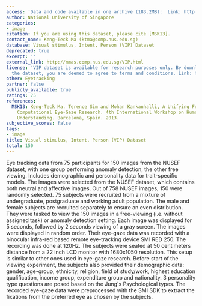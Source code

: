 ```yaml
---
access: 'Data and code available in one archive (183.2MB):  Link: http://mmas.comp.nus.edu.sg/VIP_files/VIP_Dataset.zip'
author: National University of Singapore
categories:
- image
citation: If you are using this dataset, please cite [MSK13].
contact_name: Keng-Teck Ma (ktma@comp.nus.edu.sg)
database: Visual stimulus, Intent, Person (VIP) Dataset
deprecated: true
excerpt: ''
external_link: http://mmas.comp.nus.edu.sg/VIP.html
license: 'VIP dataset is available for research purposes only. By downloading or using
  the dataset, you are deemed to agree to terms and conditions. Link: http://mmas.comp.nus.edu.sg/VIP_files/terms.html'
other: Eyetracking
partner: false
publicly_available: true
ratings: 75
references:
  MSK13: Keng-Teck Ma. Terence Sim and Mohan Kankanhalli, A Unifying Framework for
    Computational Eye-Gaze Research. 4th International Workshop on Human Behavior
    Understanding. Barcelona, Spain. 2013.
subjective_scores: false
tags:
- image
title: Visual stimulus, Intent, Person (VIP) Dataset
total: 150
---
```


Eye tracking data from 75 participants for 150 images from the NUSEF dataset, with one group performing anomaly detection, the other free viewing. Includes demographic and personality data for trait-specific models. The images were selected from the NUSEF dataset, which contains both neutral and affective images. Out of 758 NUSEF images, 150 were randomly selected. 75 subjects were recruited from a mixture of undergraduate, postgraduate and working adult population. The male and female subjects are recruited separately to ensure an even distribution. They were tasked to view the 150 images in a free-viewing (i.e. without assigned task) or anomaly detection setting. Each image was displayed for 5 seconds, followed by 2 seconds viewing of a gray screen. The images were displayed in random order. Their eye-gaze data was recorded with a binocular infra-red based remote eye-tracking device SMI RED 250. The recording was done at 120Hz. The subjects were seated at 50 centimeters distance from a 22 inch LCD monitor with 1680x1050 resolution. This setup is similar to other ones used in eye-gaze research. Before start of the viewing experiment, the subjects also provided their demographic data: gender, age-group, ethnicity, religion, field of study/work, highest education qualification, income group, expenditure group and nationality. 3 personality type questions are posed based on the Jung's Psychological types. The recorded eye-gaze data were preprocessed with the SMI SDK to extract the fixations from the preferred eye as chosen by the subjects.